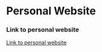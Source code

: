 # Personal Website

### Link to personal website

[Link to personal website](https://pwang00.github.io)
